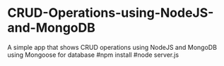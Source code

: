 # CRUD-Operations-using-NodeJS-and-MongoDB
A simple app  that shows CRUD operations using NodeJS and MongoDB using Mongoose for database
#npm install
#node server.js
